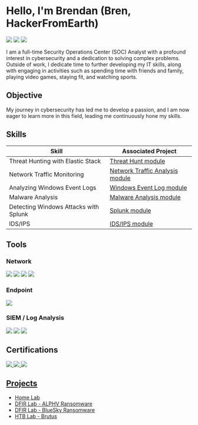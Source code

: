 # Hello, I'm Brendan (Bren, HackerFromEarth)
<a href="www.linkedin.com/in/brendanmejia"><img src="https://img.shields.io/badge/-LinkedIn-0072b1?&style=for-the-badge&logo=linkedin&logoColor=white" /></a>
<a href="https://app.hackthebox.com/profile/1774309"><img src="https://img.shields.io/badge/-HackTheBox-%239FEF00?style=for-the-badge&logo=hackthebox&logoColor=white" /></a>
<a href="https://tryhackme.com/p/HackerFromEarth"><img src="https://img.shields.io/badge/-TryHackMe-%23212C42?style=for-the-badge&logo=tryhackme&logoColor=white" /></a>


I am a full-time Security Operations Center (SOC) Analyst with a profound interest in cybersecurity and a dedication to solving complex problems. Outside of work, I dedicate time to further developing my IT skills, along with engaging in activities such as spending time with friends and family, playing video games, staying fit, and watching sports.

## Objective

My journey in cybersecurity has led me to develop a passion, and I am now eager to learn more in this field, leading me continuously hone my skills.

## Skills

| Skill                                         | Associated Project         |
|-----------------------------------------------|----------------------------|
| Threat Hunting with Elastic Stack          | <a href="https://academy.hackthebox.com/achievement/badge/6c325ba0-c844-11ee-891c-bea50ffe6cb4">Threat Hunt module</a>|
| Network Traffic Monitoring | <a href="https://academy.hackthebox.com/achievement/badge/b3c48605-3f22-11ef-b18d-bea50ffe6cb4">Network Traffic Analysis module</a>|
| Analyzing Windows Event Logs         | <a href="https://academy.hackthebox.com/achievement/badge/69546fc6-bf6a-11ee-a670-bea50ffe6cb4">Windows Event Log module</a>|
| Malware Analysis      | <a href="https://academy.hackthebox.com/achievement/badge/ddfb8b3d-5ca7-11ef-864f-bea50ffe6cb4">Malware Analysis module</a>|
| Detecting Windows Attacks with Splunk                  | <a href="https://academy.hackthebox.com/achievement/badge/fbccb269-a4c7-11ef-864f-bea50ffe6cb4">Splunk module</a>|
| IDS/IPS | <a href="https://academy.hackthebox.com/achievement/badge/abd52bec-5109-11ef-864f-bea50ffe6cb4">IDS/IPS module</a>|

## Tools

### Network
<div>
    <img src="https://img.shields.io/badge/-Wireshark-1679A7?&style=for-the-badge&logo=Wireshark&logoColor=white" />
    <img src="https://img.shields.io/badge/-Suricata-EF3B2D?&style=for-the-badge&logo=Suricata&logoColor=white" />
    <img src="https://img.shields.io/badge/-Zeek-777BB4?&style=for-the-badge&logo=Zeek&logoColor=white" />
    <img src="https://img.shields.io/badge/-Snort-F8B7D1?style=for-the-badge&logo=snort&logoColor=white" />
</div>

### Endpoint
<div>
    <img src="https://img.shields.io/badge/-Velociraptor-4B275F?&style=for-the-badge&logo=Velociraptor&logoColor=white" />
</div>

### SIEM / Log Analysis
<div>
    <img src="https://img.shields.io/badge/-Splunk-000000?&style=for-the-badge&logo=Splunk&logoColor=white" />
    <img src="https://img.shields.io/badge/-Elastic-005571?&style=for-the-badge&logo=Elastic&logoColor=white" />
    <img src="https://img.shields.io/badge/-Event%20Tracing%20for%20Windows-00A4EF?style=for-the-badge&logo=microsoft&logoColor=white" />
</div>

## Certifications
<div>
    <a href="https://www.credly.com/badges/c7655316-d9a7-4d6f-b135-3805c213db0e/public_url"><img src="https://img.shields.io/badge/-Security%2B-FF0000?&style=for-the-badge&logo=CompTIA&logoColor=white" />
    <a href="https://www.credly.com/badges/3c37d247-dbe9-4ba6-b51d-6adae6f991d1/linked_in_profile"><img src="https://img.shields.io/badge/-CySA%2B-FF0000?&style=for-the-badge&logo=CompTIA&logoColor=white" />
    <a href="https://www.credly.com/badges/bfbfbf44-927f-4e6f-ba69-ac990adfb1db"><img src="https://img.shields.io/badge/-Blue%20Team%20Level%201-0070FF?&style=for-the-badge&logo=&logoColor=white" />
</div>

## Projects
- <a href="https://github.com/HackerFromEarth/Home-Lab/blob/main/README.md">Home Lab</a>
- <a href="https://1drv.ms/w/c/0c418be69386e018/ERjghpPmi0EggAzRKQAAAAABBZrgYYZJja5pDE_lqabBFA?e=PFE1WG">DFIR Lab - ALPHV Ransomware</a>
- <a href="https://badgr.com/public/assertions/7mL626vWScmPb7fgppeQIA">DFIR Lab - BlueSky Ransomware</a>
- <a href="https://1drv.ms/w/c/0c418be69386e018/EcRSwRbswUxPkUd3DVaikKYBWrPTJ8-Vjz-lJQYDL1Q2Ew?e=iIEdfe">HTB Lab - Brutus</a>
